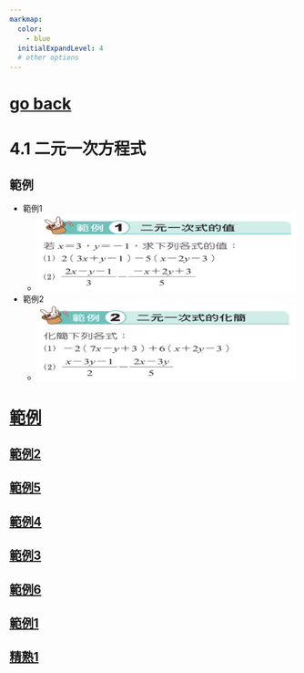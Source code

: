 ```yaml
---
markmap:
  color:
    - blue
  initialExpandLevel: 4
  # other options
---
```


# [go back](../index.html)
# 4.1 二元一次方程式
## 範例
- 範例1 
  - ![](001.png)
- 範例2 
  - ![](002.png)
# [範例](範例/index.html)
## [範例2](範例/範例2/index.html)
## [範例5](範例/範例5/index.html)
## [範例4](範例/範例4/index.html)
## [範例3](範例/範例3/index.html)
## [範例6](範例/範例6/index.html)
## [範例1](範例/範例1/index.html)
## [精熟1](範例/精熟1/index.html)
